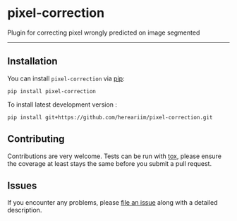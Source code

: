 # pixel-correction

Plugin for correcting pixel wrongly predicted on image segmented

----------------------------------


## Installation

You can install `pixel-correction` via [pip]:

    pip install pixel-correction



To install latest development version :

    pip install git+https://github.com/hereariim/pixel-correction.git


## Contributing

Contributions are very welcome. Tests can be run with [tox], please ensure
the coverage at least stays the same before you submit a pull request.


## Issues

If you encounter any problems, please [file an issue] along with a detailed description.

[file an issue]: https://github.com/hereariim/pixel-correction/issues

[napari]: https://github.com/napari/napari
[tox]: https://tox.readthedocs.io/en/latest/
[pip]: https://pypi.org/project/pip/
[PyPI]: https://pypi.org/

